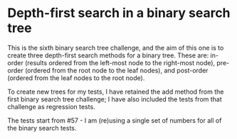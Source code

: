 # Depth-first search in a binary search tree

This is the sixth binary search tree challenge, and the aim of this one is to create three depth-first search methods for a binary tree. These are: in-order (results ordered from the left-most node to the right-most node), pre-order (ordered from the root node to the leaf nodes), and post-order (ordered from the leaf nodes to the root node).

To create new trees for my tests, I have retained the add method from the first binary search tree challenge; I have also included the tests from that challenge as regression tests.

The tests start from #57 - I am (re)using a single set of numbers for all of the binary search tests.